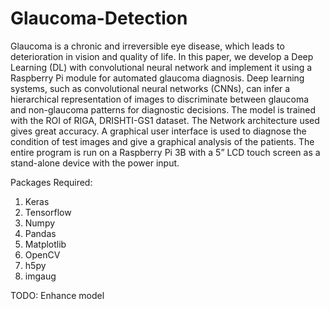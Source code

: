 # Glaucoma-Detection

Glaucoma is a chronic and irreversible eye disease, which leads to deterioration in vision and quality of life. In this paper, we develop a Deep Learning (DL) with convolutional neural network and implement it using a Raspberry Pi module for automated glaucoma diagnosis. Deep learning systems, such as convolutional neural networks (CNNs), can infer a hierarchical representation of images to discriminate between glaucoma and non-glaucoma patterns for diagnostic decisions. The model is trained with the ROI of RIGA, DRISHTI-GS1 dataset. The Network architecture used gives great accuracy. A graphical user interface is used to diagnose the condition of test images and give a graphical analysis of the patients. The entire program is run on a Raspberry Pi 3B with a 5” LCD touch screen as a stand-alone device with the power input.

Packages Required:
1. Keras
2. Tensorflow
3. Numpy
4. Pandas
5. Matplotlib
6. OpenCV
7. h5py
8. imgaug


TODO: Enhance model
